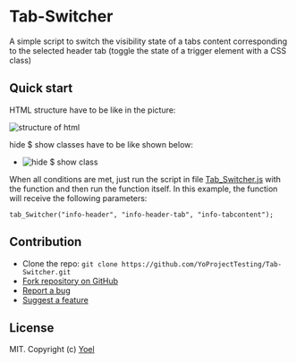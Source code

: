 # Tab-Switcher
A simple script to switch the visibility  state of a tabs content corresponding to the selected header tab (toggle the state of a trigger element with a CSS class)



## Quick start
HTML structure have to be like in the picture:

![structure of html](https://i.imgur.com/0MXR0JO.png)

hide $ show classes have to be like shown below:

- ![hide $ show class](https://i.imgur.com/yCISD2F.png)

When all conditions are met, just run the script in file [Tab_Switcher.js](Tab_Switcher.js) with the function and then run the function itself.
In this example, the function will receive the following parameters:

`tab_Switcher("info-header", "info-header-tab", "info-tabcontent");`


## Contribution

- Clone the repo: `git clone https://github.com/YoProjectTesting/Tab-Switcher.git`
- [Fork repository on GitHub](https://github.com/YoProjectTesting/Tab-Switcher/fork)
- [Report a bug](https://github.com/YoProjectTesting/Tab-Switcher/issues)
- [Suggest a feature](https://github.com/YoProjectTesting/Tab-Switcher/issues)

## License

MIT. Copyright (c) [Yoel]()
